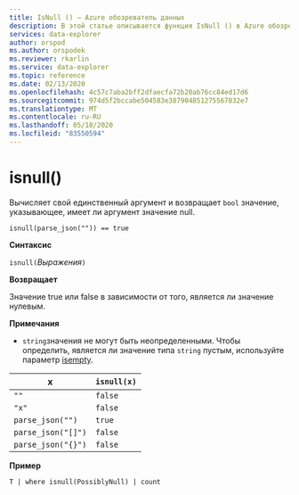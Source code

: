 ```yaml
---
title: IsNull () — Azure обозреватель данных
description: В этой статье описывается функция IsNull () в Azure обозреватель данных.
services: data-explorer
author: orspod
ms.author: orspodek
ms.reviewer: rkarlin
ms.service: data-explorer
ms.topic: reference
ms.date: 02/13/2020
ms.openlocfilehash: 4c57c7aba2bff2dfaecfa72b20ab76cc84ed17d6
ms.sourcegitcommit: 974d5f2bccabe504583e387904851275567832e7
ms.translationtype: MT
ms.contentlocale: ru-RU
ms.lasthandoff: 05/18/2020
ms.locfileid: "83550594"
---
```

# <a name="isnull"></a>isnull()

Вычисляет свой единственный аргумент и возвращает `bool` значение, указывающее, имеет ли аргумент значение null.

```kusto
isnull(parse_json("")) == true
```

**Синтаксис**

`isnull(`*Выражения*`)`

**Возвращает**

Значение true или false в зависимости от того, является ли значение нулевым.

**Примечания**

* `string`значения не могут быть неопределенными. Чтобы определить, является ли значение типа `string` пустым, используйте параметр [isempty](./isemptyfunction.md).

|x                |`isnull(x)`|
|-----------------|-----------|
|`""`             |`false`    |
|`"x"`            |`false`    |
|`parse_json("")`  |`true`     |
|`parse_json("[]")`|`false`    |
|`parse_json("{}")`|`false`    |

**Пример**

```kusto
T | where isnull(PossiblyNull) | count
```